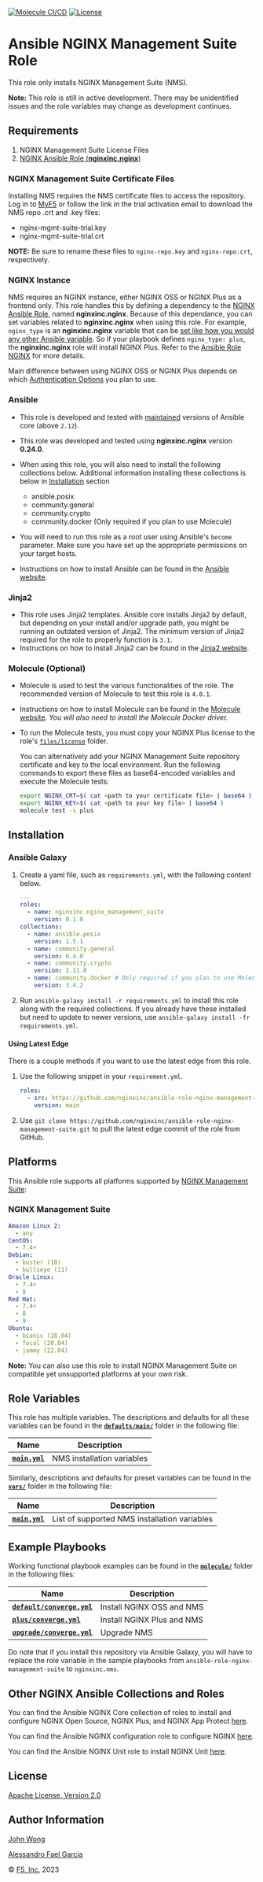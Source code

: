 <!-- [![Ansible Galaxy](https://img.shields.io/badge/galaxy-nginxinc.nginx-5bbdbf.svg)](https://galaxy.ansible.com/nginxinc/nginx) -->
[![Molecule CI/CD](https://github.com/nginxinc/ansible-role-nginx-management-suite/workflows/Molecule%20CI/CD/badge.svg)](https://github.com/nginxinc/ansible-role-nginx-management-suite/actions)
[![License](https://img.shields.io/badge/License-Apache--2.0-blue.svg)](https://opensource.org/licenses/Apache-2.0)

# Ansible NGINX Management Suite Role

This role only installs NGINX Management Suite (NMS).

**Note:** This role is still in active development. There may be unidentified issues and the role variables may change as development continues.

## Requirements

1. NGINX Management Suite License Files
2. [NGINX Ansible Role (**nginxinc.nginx**)](https://github.com/nginxinc/ansible-role-nginx)

### NGINX Management Suite Certificate Files

Installing NMS requires the NMS certificate files to access the repository. Log in to [MyF5](https://account.f5.com/myf5) or follow the link in the trial activation email to download the NMS repo .crt and .key files:
* nginx-mgmt-suite-trial.key
* nginx-mgmt-suite-trial.crt

**NOTE:** Be sure to rename these files to `nginx-repo.key` and `nginx-repo.crt`, respectively.

### NGINX Instance

NMS requires an NGINX instance, either NGINX OSS or NGINX Plus as a frontend only. This role handles this by defining a dependency to the [NGINX Ansible Role](https://github.com/nginxinc/ansible-role-nginx), named **nginxinc.nginx**. Because of this dependance, you can set variables related to **nginxinc.nginx** when using this role. For example, `nginx_type` is an **nginxinc.nginx** variable that can be [set like how you would any other Ansible variable](https://docs.ansible.com/ansible/latest/playbook_guide/playbooks_variables.html#where-to-set-variables). So if your playbook defines `nginx_type: plus`, the **nginxinc.nginx** role will install NGINX Plus. Refer to the [Ansible Role NGINX](https://github.com/nginxinc/ansible-role-nginx) for more details.

Main difference between using NGINX OSS or NGINX Plus depends on which [Authentication Options](https://docs.nginx.com/nginx-management-suite/admin-guides/access-control/configure-authentication/#auth-options) you plan to use.

### Ansible

* This role is developed and tested with [maintained](https://docs.ansible.com/ansible/devel/reference_appendices/release_and_maintenance.html) versions of Ansible core (above `2.12`).
* This role was developed and tested using **nginxinc.nginx** version **0.24.0**.
* When using this role, you will also need to install the following collections below. Additional information installing these collections is below in [Installation](#installation) section
  * ansible.posix
  * community.general
  * community.crypto
  * community.docker (Only required if you plan to use Molecule)


* You will need to run this role as a root user using Ansible's `become` parameter. Make sure you have set up the appropriate permissions on your target hosts.
* Instructions on how to install Ansible can be found in the [Ansible website](https://docs.ansible.com/ansible/latest/installation_guide/intro_installation.html#upgrading-ansible-from-version-2-9-and-older-to-version-2-10-or-later).

### Jinja2

* This role uses Jinja2 templates. Ansible core installs Jinja2 by default, but depending on your install and/or upgrade path, you might be running an outdated version of Jinja2. The minimum version of Jinja2 required for the role to properly function is `3.1`.
* Instructions on how to install Jinja2 can be found in the [Jinja2 website](https://jinja.palletsprojects.com/en/2.11.x/intro/#installation).

### Molecule (Optional)

* Molecule is used to test the various functionalities of the role. The recommended version of Molecule to test this role is `4.0.1`.
* Instructions on how to install Molecule can be found in the [Molecule website](https://molecule.readthedocs.io/en/latest/installation.html). *You will also need to install the Molecule Docker driver.*
* To run the Molecule tests, you must copy your NGINX Plus license to the role's [`files/license`](https://github.com/nginxinc/ansible-role-nginx-management-suite/blob/main/files/license/) folder.

  You can alternatively add your NGINX Management Suite repository certificate and key to the local environment. Run the following commands to export these files as base64-encoded variables and execute the Molecule tests:

  ```bash
  export NGINX_CRT=$( cat <path to your certificate file> | base64 )
  export NGINX_KEY=$( cat <path to your key file> | base64 )
  molecule test -s plus
  ```

## Installation

### Ansible Galaxy

1. Create a yaml file, such as `requirements.yml`, with the following content below.
    ```yaml
    ---
    roles:
      - name: nginxinc.nginx_management_suite
        version: 0.1.0
    collections:
      - name: ansible.posix
        version: 1.5.1
      - name: community.general
        version: 6.4.0
      - name: community.crypto
        version: 2.11.0
      - name: community.docker # Only required if you plan to use Molecule (see below)
        version: 3.4.2
    ```
1. Run `ansible-galaxy install -r requirements.yml` to install this role along with the required collections. If you already have these installed but need to update to newer versions, use `ansible-galaxy install -fr requirements.yml`.

#### Using Latest Edge

There is a couple methods if you want to use the latest edge from this role.

1. Use the following snippet in your `requirement.yml`.
    ```yaml
    roles:
      - src: https://github.com/nginxinc/ansible-role-nginx-management-suite.git
        version: main
    ```

1. Use `git clone https://github.com/nginxinc/ansible-role-nginx-management-suite.git` to pull the latest edge commit of the role from GitHub.

## Platforms

This Ansible role supports all platforms supported by [NGINX Management Suite](https://docs.nginx.com/nginx-management-suite/overview/tech-specs/#supported-distributions):

### NGINX Management Suite

```yaml
Amazon Linux 2:
  - any
CentOS:
  - 7.4+
Debian:
  - buster (10)
  - bullseye (11)
Oracle Linux:
  - 7.4+
  - 8
Red Hat:
  - 7.4+
  - 8
  - 9
Ubuntu:
  - bionic (18.04)
  - focal (20.04)
  - jammy (22.04)
```

**Note:** You can also use this role to install NGINX Management Suite on compatible yet unsupported platforms at your own risk.

## Role Variables

This role has multiple variables. The descriptions and defaults for all these variables can be found in the **[`defaults/main/`](https://github.com/nginxinc/ansible-role-nginx-management-suite/blob/main/defaults/)** folder in the following file:

| Name | Description |
| ---- | ----------- |
| **[`main.yml`](https://github.com/nginxinc/ansible-role-nginx-management-suite/blob/main/defaults/main.yml)** | NMS installation variables |

Similarly, descriptions and defaults for preset variables can be found in the **[`vars/`](https://github.com/nginxinc/ansible-role-nginx-management-suite/blob/main/vars/)** folder in the following file:

| Name | Description |
| ---- | ----------- |
| **[`main.yml`](https://github.com/nginxinc/ansible-role-nginx-management-suite/blob/main/vars/main.yml)** | List of supported NMS installation variables |

## Example Playbooks

Working functional playbook examples can be found in the **[`molecule/`](https://github.com/nginxinc/ansible-role-nginx-management-suite/blob/main/molecule/)** folder in the following files:

| Name | Description |
| ---- | ----------- |
| **[`default/converge.yml`](https://github.com/nginxinc/ansible-role-nginx-management-suite/blob/main/molecule/default/converge.yml)** | Install NGINX OSS and NMS |
| **[`plus/converge.yml`](https://github.com/nginxinc/ansible-role-nginx-management-suite/blob/main/molecule/plus/converge.yml)** | Install NGINX Plus and NMS |
| **[`upgrade/converge.yml`](https://github.com/nginxinc/ansible-role-nginx-management-suite/blob/main/molecule/upgrade/converge.yml)** | Upgrade NMS |

Do note that if you install this repository via Ansible Galaxy, you will have to replace the role variable in the sample playbooks from `ansible-role-nginx-management-suite` to `nginxinc.nms`.

## Other NGINX Ansible Collections and Roles

You can find the Ansible NGINX Core collection of roles to install and configure NGINX Open Source, NGINX Plus, and NGINX App Protect [here](https://github.com/nginxinc/ansible-collection-nginx).

You can find the Ansible NGINX configuration role to configure NGINX [here](https://github.com/nginxinc/ansible-role-nginx-config).

You can find the Ansible NGINX Unit role to install NGINX Unit [here](https://github.com/nginxinc/ansible-role-nginx-unit).

## License

[Apache License, Version 2.0](https://github.com/nginxinc/ansible-role-nginx-management-suite/blob/main/LICENSE)

## Author Information

[John Wong](https://github.com/jswongf5)

[Alessandro Fael Garcia](https://github.com/alessfg)

&copy; [F5, Inc.](https://www.f5.com/) 2023
